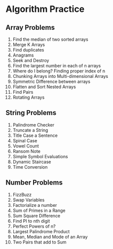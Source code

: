# Algorithm Practice

## Array Problems
1. Find the median of two sorted arrays
2. Merge K Arrays
3. Find duplicates
4. Anagrams
5. Seek and Destroy
6. Find the largest number in each of n arrays
7. Where do I belong? Finding proper index of n
8. Chunking Arrays into Multi-dimensional Arrays
9. Symmetric Difference between arrays
10. Flatten and Sort Nested Arrays
11. Find Pairs
12. Rotating Arrays

## String Problems
1. Palindrome Checker
2. Truncate a String
3. Title Case a Sentence
4. Spinal Case
5. Vowel Count
6. Ransom Note
7. Simple Symbol Evaluations
8. Dynamic Staircase
9. Time Conversion

## Number Problems
1. FizzBuzz
2. Swap Variables
3. Factorialize a number
4. Sum of Primes in a Range
5. Sum Square Difference
6. Find PI to nth digit
7. Perfect Powers of n?
8. Largest Palindrome Product
9. Mean, Median and Mode of an Array
10. Two Pairs that add to Sum